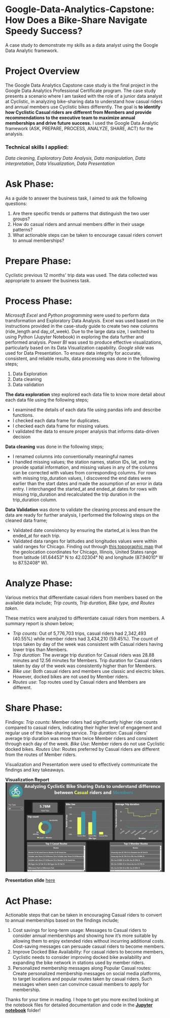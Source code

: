 # Google-Data-Analytics-Capstone: How Does a Bike-Share Navigate Speedy Success?

A case study to demonstrate my skills as a data analyst using the Google Data Analytic framework.

# Project Overview

The Google Data Analytics Capstone case study is the final project in the Google Data Analytics Professional Certificate program. The case study presents a scenario where I am tasked with the role of a junior data analyst at Cyclistic, in analyzing bike-sharing data to understand how casual riders and annual members use Cyclistic bikes differently. The goal is **to identify how Cyclistic Casual riders are different from Members and provide recommendations to the executive team to maximize annual memberships and drive future success.** I used the Google Data Analytic framework (ASK, PREPARE, PROCESS, ANALYZE, SHARE, ACT) for the analysis.

### Technical skills I applied:

_Data cleaning, Exploratory Data Analysis, Data manipulation, Data interpretation, Data Visualization, Data Presentation_

# Ask Phase:

As a guide to answer the business task, I aimed to ask the following questions:
1.	Are there specific trends or patterns that distinguish the two user groups?
2.	How do casual riders and annual members differ in their usage patterns? 
3.	What actionable steps can be taken to encourage casual riders convert to annual memberships?

# Prepare Phase:

Cyclistic previous 12 months' trip data was used. The data collected was appropriate to answer the business task.

# Process Phase:

_Microsoft Excel_ and _Python programming_ were used to perform data transformation and Exploratory Data Analysis. 
Excel was used based on the instructions provided in the case-study guide to create two new columns (ride_length and day_of_week). 
Due to the large data size, I switched to using Python (Jupyter Notebook) in exploring the data further and performed analysis.
_Power BI_ was used to produce effective visualizations, particularly based on its Data Visualization capability.
_Google slide_ was used for Data Presentation.
To ensure data integrity for accurate, consistent, and reliable results, data processing was done in the following steps;
1. Data Exploration
2. Data cleaning
3. Data validation

**The data exploration** step explored each data file to know more detail about each data file using the following steps;
- I examined the details of each data file using pandas info and describe functions.
- I checked each data frame for duplicates.
- I checked each data frame for missing values.
- I validated the data to ensure proper analysis that informs data-driven decision

**Data cleaning** was done in the following steps;
- I renamed columns into conventionally meaningful names
- I handled missing values; the station names, station IDs, lat, and lng provide spatial information, and missing values in any of the columns can be corrected with values from corresponding columns. For rows with missing trip_duration values, I discovered the end dates were earlier than the start dates and made the assumption of an error in data entry. I interchanged the started_at and ended_at dates for rows with missing trip_duration and recalculated the trip duration in the trip_duration column.

**Data Validation** was done to validate the cleaning process and ensure the data are ready for further analysis, I performed the following steps on the cleaned data frame;
- Validated date consistency by ensuring the started_at is less than the ended_at for each trip.
- Validated data ranges for latitudes and longitudes values were within valid ranges for Chicago. Finding out through [this topographic map](https://en-us.topographic-map.com/map-c6m2/Chicago/) that the geolocation coordinates for Chicago, Illinois, United States range from latitude (41.64453° N to 42.02304° N) and longitude (87.94010° W to 87.52408° W).

# Analyze Phase:

Various metrics that differentiate casual riders from members based on the available data include; _Trip counts, Trip duration, Bike type, and Routes taken_.

These metrics were analyzed to differentiate casual riders from members. A summary report is shown below;

- _Trip counts_: Out of 5,776,703 trips, casual riders had 2,342,493 (40.55%) while member riders had 3,434,210 (59.45%). The count of trips taken by day of the week was consistent with Casual riders having lower trips than Members.
- _Trip duration_: The average trip duration for Casual riders was 28.88 minutes and 12.56 minutes for Members. Trip duration for Casual riders taken by day of the week was consistently higher than for Members.
- _Bike use_: Both casual riders and members use classic and electric bikes. However, docked bikes are not used by Member riders.
- _Routes use_: Top routes used by Casual riders and Members are different.

# Share Phase:

Findings:
_Trip counts_: Member riders had significantly higher ride counts compared to casual riders, indicating their higher level of engagement and regular use of the bike-sharing service.
_Trip duration_: Casual riders’ average trip duration was more than twice Member riders and consistent through each day of the week.
_Bike Use_: Member riders do not use Cyclistic docked bikes.
_Routes Use_: Routes preferred by Casual riders are different from the routes of Member riders. 

Visualization and Presentation were used to effectively communicate the findings and key takeaways.

**Visualization Report**
![Result](Visual_report.jpg)

**Presentation slide** [here](Cyclistic_Bike_share_Presentation.pdf)

# Act Phase:

Actionable steps that can be taken in encouraging Casual riders to convert to annual memberships based on the findings include;
1.	Cost savings for long-term usage: Messages to Casual riders to consider annual memberships and showing how it’s more suitable by allowing them to enjoy extended rides without incurring additional costs. Cost-saving messages can persuade casual riders to become members.
2.	Improve Docked Bike Availability: For casual riders to become members, Cyclistic needs to consider improving docked bike availability and expanding the bike network in stations used by member riders. 
3.	Personalized membership messages along Popular Casual routes: Create personalized membership messages on social media platforms, to target locations and popular routes taken by casual riders. Such messages when seen can convince casual members to apply for membership.

Thanks for your time in reading. I hope to get you more excited looking at the notebook files for detailed documentation and code in the [**Jupyter notebook**](Jupyter_notebooks) folder!
